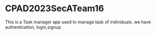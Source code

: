 # CPAD2023SecATeam16

This is a Task manager app used to manage task of individuals.
we have authentication, login,signup 
